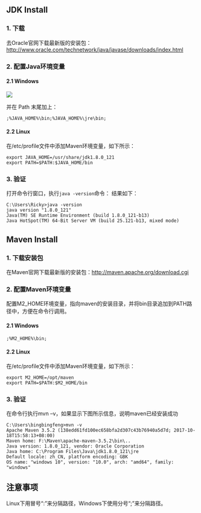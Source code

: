 
## JDK Install
### 1. 下载
去Oracle官网下载最新版的安装包：http://www.oracle.com/technetwork/java/javase/downloads/index.html

### 2. 配置Java环境变量

#### 2.1 Windows
![](https://github.com/TFdream/blog/blob/master/docs/image/JAVA_HOME.png)

并在 Path 末尾加上：
```
;%JAVA_HOME%\bin;%JAVA_HOME%\jre\bin;
```
#### 2.2 Linux
在/etc/profile文件中添加Maven环境变量，如下所示：
```
export JAVA_HOME=/usr/share/jdk1.8.0_121
export PATH=$PATH:$JAVA_HOME/bin
```

### 3. 验证
打开命令行窗口，执行``` java -version ```命令：
结果如下：
```
C:\Users\Ricky>java -version
java version "1.8.0_121"
Java(TM) SE Runtime Environment (build 1.8.0_121-b13)
Java HotSpot(TM) 64-Bit Server VM (build 25.121-b13, mixed mode)
```

## Maven Install
### 1. 下载安装包
在Maven官网下载最新版的安装包：http://maven.apache.org/download.cgi

### 2. 配置Maven环境变量
配置M2_HOME环境变量，指向maven的安装目录，并将bin目录追加到PATH路径中，方便在命令行调用。

#### 2.1 Windows

```
;%M2_HOME%\bin;
```

#### 2.2 Linux
在/etc/profile文件中添加Maven环境变量，如下所示：
```
export M2_HOME=/opt/maven
export PATH=$PATH:$M2_HOME/bin
```

### 3. 验证
在命令行执行mvn –v，如果显示下图所示信息，说明maven已经安装成功
```
C:\Users\bingbingfeng>mvn -v
Apache Maven 3.5.2 (138edd61fd100ec658bfa2d307c43b76940a5d7d; 2017-10-18T15:58:13+08:00)
Maven home: F:\Maven\apache-maven-3.5.2\bin\..
Java version: 1.8.0_121, vendor: Oracle Corporation
Java home: C:\Program Files\Java\jdk1.8.0_121\jre
Default locale: zh_CN, platform encoding: GBK
OS name: "windows 10", version: "10.0", arch: "amd64", family: "windows"
```

## 注意事项
Linux下用冒号“:”来分隔路径，Windows下使用分号“;”来分隔路径。

